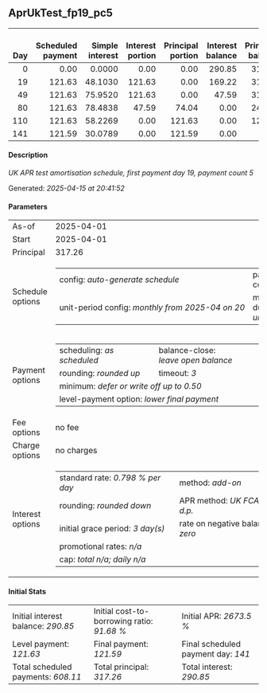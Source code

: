 <h2>AprUkTest_fp19_pc5</h2>
<table>
    <thead style="vertical-align: bottom;">
        <th style="text-align: right;">Day</th>
        <th style="text-align: right;">Scheduled payment</th>
        <th style="text-align: right;">Simple interest</th>
        <th style="text-align: right;">Interest portion</th>
        <th style="text-align: right;">Principal portion</th>
        <th style="text-align: right;">Interest balance</th>
        <th style="text-align: right;">Principal balance</th>
        <th style="text-align: right;">Total simple interest</th>
        <th style="text-align: right;">Total interest</th>
        <th style="text-align: right;">Total principal</th>
    </thead>
    <tr style="text-align: right;">
        <td class="ci00">0</td>
        <td class="ci01" style="white-space: nowrap;">0.00</td>
        <td class="ci02">0.0000</td>
        <td class="ci03">0.00</td>
        <td class="ci04">0.00</td>
        <td class="ci05">290.85</td>
        <td class="ci06">317.26</td>
        <td class="ci07">0.0000</td>
        <td class="ci08">0.00</td>
        <td class="ci09">0.00</td>
    </tr>
    <tr style="text-align: right;">
        <td class="ci00">19</td>
        <td class="ci01" style="white-space: nowrap;">121.63</td>
        <td class="ci02">48.1030</td>
        <td class="ci03">121.63</td>
        <td class="ci04">0.00</td>
        <td class="ci05">169.22</td>
        <td class="ci06">317.26</td>
        <td class="ci07">48.1030</td>
        <td class="ci08">121.63</td>
        <td class="ci09">0.00</td>
    </tr>
    <tr style="text-align: right;">
        <td class="ci00">49</td>
        <td class="ci01" style="white-space: nowrap;">121.63</td>
        <td class="ci02">75.9520</td>
        <td class="ci03">121.63</td>
        <td class="ci04">0.00</td>
        <td class="ci05">47.59</td>
        <td class="ci06">317.26</td>
        <td class="ci07">124.0550</td>
        <td class="ci08">243.26</td>
        <td class="ci09">0.00</td>
    </tr>
    <tr style="text-align: right;">
        <td class="ci00">80</td>
        <td class="ci01" style="white-space: nowrap;">121.63</td>
        <td class="ci02">78.4838</td>
        <td class="ci03">47.59</td>
        <td class="ci04">74.04</td>
        <td class="ci05">0.00</td>
        <td class="ci06">243.22</td>
        <td class="ci07">202.5388</td>
        <td class="ci08">290.85</td>
        <td class="ci09">74.04</td>
    </tr>
    <tr style="text-align: right;">
        <td class="ci00">110</td>
        <td class="ci01" style="white-space: nowrap;">121.63</td>
        <td class="ci02">58.2269</td>
        <td class="ci03">0.00</td>
        <td class="ci04">121.63</td>
        <td class="ci05">0.00</td>
        <td class="ci06">121.59</td>
        <td class="ci07">260.7657</td>
        <td class="ci08">290.85</td>
        <td class="ci09">195.67</td>
    </tr>
    <tr style="text-align: right;">
        <td class="ci00">141</td>
        <td class="ci01" style="white-space: nowrap;">121.59</td>
        <td class="ci02">30.0789</td>
        <td class="ci03">0.00</td>
        <td class="ci04">121.59</td>
        <td class="ci05">0.00</td>
        <td class="ci06">0.00</td>
        <td class="ci07">290.8446</td>
        <td class="ci08">290.85</td>
        <td class="ci09">317.26</td>
    </tr>
</table>
<h4>Description</h4>
<p><i>UK APR test amortisation schedule, first payment day 19, payment count 5</i></p>
<p>Generated: <i>2025-04-15 at 20:41:52</i></p>
<h4>Parameters</h4>
<table>
    <tr>
        <td>As-of</td>
        <td>2025-04-01</td>
    </tr>
    <tr>
        <td>Start</td>
        <td>2025-04-01</td>
    </tr>
    <tr>
        <td>Principal</td>
        <td>317.26</td>
    </tr>
    <tr>
        <td>Schedule options</td>
        <td>
            <table>
                <tr>
                    <td>config: <i>auto-generate schedule</i></td>
                    <td>payment count: <i>5</i></td>
                </tr>
                <tr>
                    <td style="white-space: nowrap;">unit-period config: <i>monthly from 2025-04 on 20</i></td>
                    <td>max duration: <i>unlimited</i></td>
                </tr>
            </table>
        </td>
    </tr>
    <tr>
        <td>Payment options</td>
        <td>
            <table>
                <tr>
                    <td>scheduling: <i>as scheduled</i></td>
                    <td>balance-close: <i>leave&nbsp;open&nbsp;balance</i></td>
                </tr>
                <tr>
                    <td>rounding: <i>rounded up</i></td>
                    <td>timeout: <i>3</i></td>
                </tr>
                <tr>
                    <td colspan='2'>minimum: <i>defer&nbsp;or&nbsp;write&nbsp;off&nbsp;up&nbsp;to&nbsp;0.50</i></td>
                </tr>
                <tr>
                    <td colspan='2'>level-payment option: <i>lower&nbsp;final&nbsp;payment</i></td>
                </tr>
            </table>
        </td>
    </tr>
    <tr>
        <td>Fee options</td>
        <td>no fee
        </td>
    </tr>
    <tr>
        <td>Charge options</td>
        <td>no charges
        </td>
    </tr>
    <tr>
        <td>Interest options</td>
        <td>
            <table>
                <tr>
                    <td>standard rate: <i>0.798 % per day</i></td>
                    <td>method: <i>add-on</i></td>
                </tr>
                <tr>
                    <td>rounding: <i>rounded down</i></td>
                    <td>APR method: <i>UK FCA to 1 d.p.</i></td>
                </tr>
                <tr>
                    <td>initial grace period: <i>3 day(s)</i></td>
                    <td>rate on negative balance: <i>zero</i></td>
                </tr>
                <tr>
                    <td colspan="2">promotional rates: <i><i>n/a</i></i></td>
                </tr>
                <tr>
                    <td colspan="2">cap: <i>total <i>n/a</i>; daily <i>n/a</i></td>
                </tr>
            </table>
        </td>
    </tr>
</table>
<h4>Initial Stats</h4>
<table>
    <tr>
        <td>Initial interest balance: <i>290.85</i></td>
        <td>Initial cost-to-borrowing ratio: <i>91.68 %</i></td>
        <td>Initial APR: <i>2673.5 %</i></td>
    </tr>
    <tr>
        <td>Level payment: <i>121.63</i></td>
        <td>Final payment: <i>121.59</i></td>
        <td>Final scheduled payment day: <i>141</i></td>
    </tr>
    <tr>
        <td>Total scheduled payments: <i>608.11</i></td>
        <td>Total principal: <i>317.26</i></td>
        <td>Total interest: <i>290.85</i></td>
    </tr>
</table>
